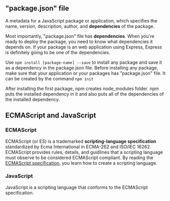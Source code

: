 ## "package.json" file
A metadata for a JavaScript package or application, which specifies the name, version, description, author, and **dependencies** of the package.

Most importantly, "package.json" file has **dependencies**. When you're ready to deploy the package, you need to know what dependencies it depends on. If your package is an web application using Express, Express is definitely going to be one of the dependencies.

Use `npm install [package-name] --save` to install any package and save it as a dependency in the package.json file. Before installing any package, make sure that your application or your packages has "package.json" file. It can be created by the command `npm init`

After installing the first package, npm creates node_modules folder. npm puts the installed dependency in it and also puts all of the dependencies of the installed dependency.

## ECMAScript and JavaScript
### ECMAScript
ECMAScript (or ES) is a trademarked **scripting-language specification** standardized by Ecma International in ECMA-262 and ISO/IEC 16262. ECMAScript provides rules, details, and guidlines that a scripting language must observe to be considered ECMAScript compliant. By reading the [ECMAScript specification](https://www.ecma-international.org/publications/standards/Ecma-262.htm), you learn how to create a scripting language.

### JavaScript
JavaScript is a scripting language that conforms to the ECMAScript specification.